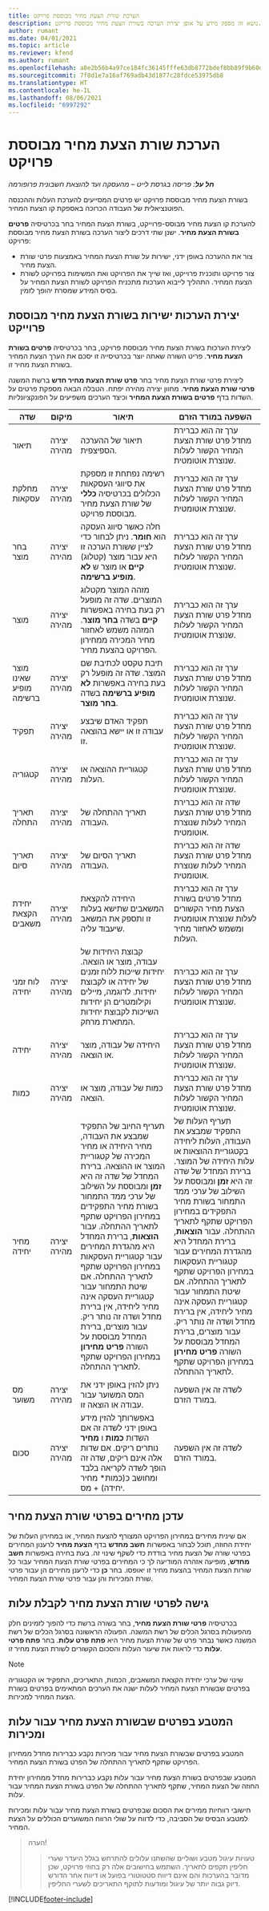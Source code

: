 ```yaml
---
title: הערכת שורת הצעת מחיר מבוססת פרויקט
description: נושא זה מספק מידע על אופן יצירת הערכה בשורת הצעת מחיר מבוססת פרויקט.
author: rumant
ms.date: 04/01/2021
ms.topic: article
ms.reviewer: kfend
ms.author: rumant
ms.openlocfilehash: a8e2b56b4a97ce184fc36145fffe63db8772bdef8bb89f9b60ddaf43db0c1ba4
ms.sourcegitcommit: 7f8d1e7a16af769adb43d1877c28fdce53975db8
ms.translationtype: HT
ms.contentlocale: he-IL
ms.lasthandoff: 08/06/2021
ms.locfileid: "6997292"
---
```

# <a name="estimating-a-project-based-quote-line"></a>הערכת שורת הצעת מחיר מבוססת פרויקט

_**חל על**: פריסה בגרסת לייט – מהעסקה ועד להוצאת חשבונית פרופורמה_

בשורת הצעת מחיר מבוססת פרויקט יש פרטים המסייעים להערכת העלות וההכנסה הפוטנציאלית של העבודה הכרוכה באספקת קו הצעת המחיר.

להערכת קו הצעת מחיר מבוסס-פרוייקט, בשורת הצעת המחיר בחר בכרטיסיה **פרטים בשורת הצעת מחיר**. ישנן שתי דרכים ליצור הערכה בשורת הצעת מחיר מבוססת פרויקט:

- צור את ההערכה באופן ידני, ישירות על שורת הצעת המחיר באמצעות פרטי שורת הצעת מחיר. 
- צור פרויקט ותוכנית פרוייקט, ואז שייך את הפרויקט ואת המשימות בפרויקט לשורת הצעת המחיר. התהליך לייבוא הערכות מתכנית הפרויקט לשורת הצעת המחיר על בסיס המידע שמסרת יהופך לזמין.

## <a name="create-estimates-directly-on-a-project-based-quote-line"></a>יצירת הערכות ישירות בשורת הצעת מחיר מבוססת פרוייקט

ליצירת הערכות בשורת הצעת מחיר מבוססת פרויקט, בחר בכרטיסיה **פרטים בשורת הצעת מחיר**. פריט השורה שאתה יוצר בכרטיסייה זו יסכם את הערך הצעת המחיר בשורת הצעת מחיר זו. 

ליצירת פרטי שורת הצעת מחיר בחר **פרט שורת הצעת מחיר חדש** ברשת המשנה **פרטי שורת הצעת מחיר**. מחוון יצירה מהירה יפתח. הטבלה הבאה מספקת פרטים על השדות בדף **פרטים בשורת הצעת המחיר** וכיצד הערכים משפיעים על הפונקציונליות.

| **שדה** | **מיקום** | **תיאור** | **השפעה במורד הזרם** |
| --- | --- | --- | --- |
| תיאור | יצירה מהירה | תיאור של ההערכה הספיצפית. | ערך זה הוא כברירת מחדל פרט שורת הצעת המחיר הקשור לעלות שנוצרת אוטומטית. |
| מחלקת עסקאות | יצירה מהירה | רשימה נפתחת זו מספקת את סיווגי העסקאות הכלולים בכרטיסיה **כללי** של שורת הצעת מחיר מבוססת פרויקט.  | ערך זה הוא כברירת מחדל פרט שורת הצעת המחיר הקשור לעלות שנוצרת אוטומטית. |
| בחר מוצר | יצירה מהירה | חלה כאשר סיווג העסקה הוא **חומר**. ניתן לבחור כדי לציין ששורת הערכה זו היא עבור מוצר (קטלוג) **קיים** או מוצר ש **‏‫לא מופיע ברשימה‬**. | ערך זה הוא כברירת מחדל פרט שורת הצעת המחיר הקשור לעלות שנוצרת אוטומטית. |
| מוצר | יצירה מהירה | מזהה המוצר מקטלוג המוצרים. שדה זה מופעל רק בעת בחירה באפשרות **קיים** בשדה **בחר מוצר**. המזהה משמש לאחזור מחיר המכירה ממחירון הפרויקט בהצעת מחיר. | ערך זה הוא כברירת מחדל פרט שורת הצעת המחיר הקשור לעלות שנוצרת אוטומטית. |
| מוצר שאינו מופיע ברשימה | יצירה מהירה | תיבת טקסט לכתיבת שם המוצר. שדה זה מופעל רק בעת בחירה באפשרות **לא מופיע ברשימה** בשדה **בחר מוצר**.| ערך זה הוא כברירת מחדל פרט שורת הצעת המחיר הקשור לעלות שנוצרת אוטומטית. |
| תפקיד | יצירה מהירה | תפקיד האדם שיבצע עבודה זו או יישא בהוצאה זו. | ערך זה הוא כברירת מחדל פרט שורת הצעת המחיר הקשור לעלות שנוצרת אוטומטית. |
| קטגוריה | יצירה מהירה | קטגוריית ההוצאה או העלות. | ערך זה הוא כברירת מחדל פרט שורת הצעת המחיר הקשור לעלות שנוצרת אוטומטית. |
| תאריך התחלה | יצירה מהירה | תאריך ההתחלה של העבודה. | שדה זה הוא כברירת מחדל פרט שורת הצעת המחיר לעלות שנוצרת אוטומטית. |
| תאריך סיום | יצירה מהירה | תאריך הסיום של העבודה. | שדה זה הוא כברירת מחדל פרט שורת הצעת המחיר לעלות שנוצרת אוטומטית. |
| יחידת הקצאת משאבים | יצירה מהירה | היחידה להקצאת המשאבים שתישא בעלות זו ותספק את המשאב שיעבוד עליה. | ערך זה הוא כברירת מחדל פרטים בשורת הצעת מחיר הקשורים לעלות שנוצרת אוטומטית ומשמש לאחזור מחיר העלות. |
| לוח זמני יחידה | יצירה מהירה | קבוצת היחידות של עבודה, מוצר או הוצאה. יחידות שייכות ללוח זמנים של יחידה או לקבוצת יחידות. לדוגמה, מיילים וקילומטרים הן יחידות השייכות לקבוצת יחידות המתארת מרחק. | ערך זה הוא כברירת מחדל פרט שורת הצעת המחיר הקשור לעלות שנוצרת אוטומטית. |
| יחידה | יצירה מהירה | היחידה של עבודה, מוצר או הוצאה. | ערך זה הוא כברירת מחדל פרט שורת הצעת המחיר הקשור לעלות שנוצרת אוטומטית. |
| כמות | יצירה מהירה | כמות של עבודה, מוצר או הוצאה. | ערך זה הוא כברירת מחדל פרט שורת הצעת המחיר הקשור לעלות שנוצרת אוטומטית. |
| מחיר יחידה | יצירה מהירה |תעריף החיוב של התפקיד שמבצע את העבודה, מחיר היחידה או מחיר המכירה של קטגוריית המוצר או ההוצאה. ברירת המחדל של שדה זה היא **זמן** ומבוססת על השילוב של ערכי ממד התמחור בשורת מחיר התפקידים במחירון הפרויקט שתקף לתאריך ההתחלה. עבור **הוצאות**, ברירת המחדל היא מהגדרת המחירים עבור קטגוריית העסקאות במחירון הפרויקט שתקף לתאריך ההתחלה. אם שיטת התמחור עבור קטגוריית העסקה אינה מחיר ליחידה, אין ברירת מחדל ושדה זה נותר ריק. עבור מוצרים, ברירת המחדל מבוססת על השורה **פריט מחירון** במחירון הפרויקט שתקף לתאריך ההתחלה.| תעריף העלות של התפקיד שמבצע את העבודה, העלות ליחידה בקטגוריית ההוצאות או עלות היחידה של המוצר. ברירת המחדל של שדה זה היא **זמן** ומבוססת על השילוב של ערכי ממד התמחור בשורת מחיר התפקידים במחירון הפרויקט שתקף לתאריך ההתחלה. עבור **הוצאות**, ברירת המחדל היא מהגדרת המחירים עבור קטגוריית העסקאות במחירון הפרויקט שתקף לתאריך ההתחלה. אם שיטת התמחור עבור קטגוריית העסקה אינה מחיר ליחידה, אין ברירת מחדל ושדה זה נותר ריק. עבור מוצרים, ברירת המחדל מבוססת על השורה **פריט מחירון** במחירון הפרויקט שתקף לתאריך ההתחלה.|
| מס משוער | יצירה מהירה | ניתן להזין באופן ידני את המס המשוער עבור עבודה או הוצאה זו. | לשדה זה אין השפעה במורד הזרם. |
| סכום | יצירה מהירה | באפשרותך להזין מידע באופן ידני לשדה זה אם השדות **כמות** ו **מחיר** נותרים ריקים. אם שדות אלה אינם ריקים, שדה זה הופך לשדה לקריאה בלבד ומחושב כ(כמות\* מחיר יחידה) + מס. | לשדה זה אין השפעה במורד הזרם. |


## <a name="update-prices-on-quote-line-details"></a>עדכן מחירים בפרטי שורת הצעת מחיר

אם שינית מחירים במחירון הפרויקט המצורף להצעת המחיר, או במחירון העלות של יחידת החוזה, תוכל לבחור באפשרות **חשב מחדש** בדף **הצעת מחיר** לרענון המחירים בפרטי שורה של הצעת מחיר בודדת כדי לשקף שינוי זה. בעת בחירה באפשרות **חשב מחדש**, מופיעה אזהרה המודיעה לך כי המחירים בפרטי שורת הצעת המחיר עבור כל שורות הצעת המחיר בהצעת מחיר זו יאופסו. בחר **כן** כדי לרענן מחירים הן עבור פרטי שורת המכירות והן עבור פרטי שורת הצעת המחיר.

## <a name="access-quote-line-details-for-cost"></a>גישה לפרטי שורת הצעת מחיר לקבלת עלות

בכרטיסיה **פרטי שורת הצעת מחיר**, בחר בשורה ברשת כדי להפוך לזמינים חלק מהפעולות בסרגל הכלים של רשת המשנה. הפעולה הראשונה בסרגל הכלים של רשת המשנה כאשר נבחר פרט של שורת הצעת מחיר היא **פתח פרט עלות**. בחר **פתח פרטי עלות** כדי לראות את שיעור העלות והסכום הקשורים לשורת הצעת מחיר זו.

> [!NOTE]
> שינוי של ערכי יחידת הקצאת המשאבים, הכמות, התאריכים, התפקיד או הקטגוריה בפרטים שבשורת הצעת המחיר לעלות ישנה את הערכים המתאימים בפרטים בשורת הצעת המחיר למכירות.
## <a name="currency-on-quote-line-details-for-cost-and-sales"></a>המטבע בפרטים שבשורת הצעת מחיר עבור עלות ומכירות

המטבע בפרטים שבשורת הצעת מחיר עבור מכירות נקבע כברירות מחדל ממחירון הפרויקט שתקף לתאריך ההתחלה של הפרט בשורת הצעת המחיר.

המטבע שבפרטים בשורת הצעת מחיר עבור עלות נקבע כברירות מחדל ממחירון יחידת החוזה של הצעת המחיר, שתקף לתאריך ההתחלה של הפרט בשורת הצעת המחיר עבור עלות.

חישובי רווחיות ממירים את הסכום שבפרטים בשורת הצעת מחיר עבור עלות ומכירות למטבע הבסיס של הסביבה, כדי לדווח על שולי הרווח המשוערים הכוללים על הצעת המחיר.

> הערה!
> > טעויות עיגול מטבע ושוליים שהשתנו עלולים להתרחש בגלל היעדר שערי חליפין תקפים לתאריך. השתמש בחישובים אלה רק בחוזי פרויקט, שכן מדובר בהערכות והם אינם דיווח סטטוטורי בפועל או דיווח אחר הדורש דיוק גבוה יותר של עיגול ומודעות לתוקף התאריכים לשערי החליפין.


[!INCLUDE[footer-include](../../includes/footer-banner.md)]
